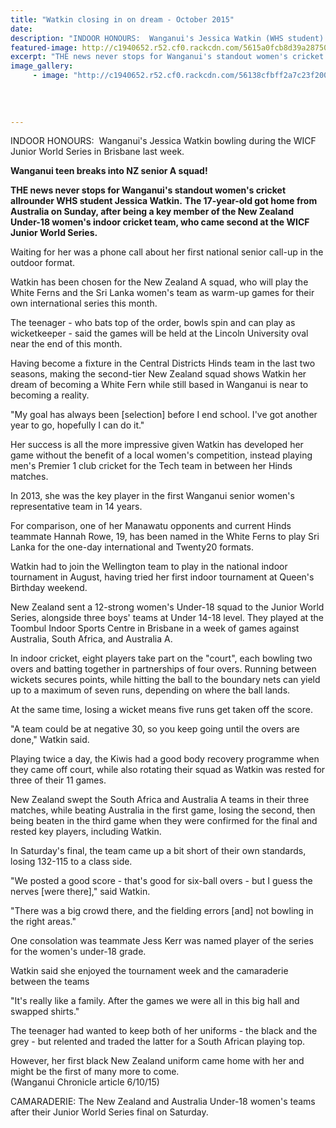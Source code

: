 ```yaml
---
title: "Watkin closing in on dream - October 2015"
date: 
description: "INDOOR HONOURS:  Wanganui's Jessica Watkin (WHS student) bowling during the WICF Junior World Series in Brisbane last week."
featured-image: http://c1940652.r52.cf0.rackcdn.com/5615a0fcb8d39a28750003b9/Jessica_Watkins_NZ_U18_Indoor_Cricket_2105_indiv_photo.jpg
excerpt: "THE news never stops for Wanganui's standout women's cricket allrounder WHS student Jessica Watkin. The 17-year-old got home from Australia on Sunday, after being a key member of the New Zealand Under-18 women's indoor cricket team, who came second at the WICF Junior World Series."
image_gallery:
     - image: "http://c1940652.r52.cf0.rackcdn.com/56138cfbff2a7c23f2000009/Jessica-Watkin-U18-NZ-Cricket-team-6.10.15.jpg"
    
    
    
    
---
```


<p>INDOOR HONOURS: &nbsp;Wanganui's Jessica Watkin bowling during the WICF Junior World Series in Brisbane last week.</p>
<p><strong>Wanganui teen breaks into NZ senior A squad!</strong></p>
<p><strong>THE news never stops for Wanganui's standout women's cricket allrounder WHS student Jessica Watkin.</strong> <strong>The 17-year-old got home from Australia on Sunday, after being a key member of the New Zealand Under-18 women's indoor cricket team, who came second at the WICF Junior World Series.</strong></p>
<p>Waiting for her was a phone call about her first national senior call-up in the outdoor format.</p>
<p>Watkin has been chosen for the New Zealand A squad, who will play the White Ferns and the Sri Lanka women's team as warm-up games for their own international series this month.</p>
<p>The teenager - who bats top of the order, bowls spin and can play as wicketkeeper - said the games will be held at the Lincoln University oval near the end of this month.</p>
<p>Having become a fixture in the Central Districts Hinds team in the last two seasons, making the second-tier New Zealand squad shows Watkin her dream of becoming a White Fern while still based in Wanganui is near to becoming a reality.</p>
<p>"My goal has always been [selection] before I end school. I've got another year to go, hopefully I can do it."</p>
<p>Her success is all the more impressive given Watkin has developed her game without the benefit of a local women's competition, instead playing men's Premier 1 club cricket for the Tech team in between her Hinds matches.</p>
<p>In 2013, she was the key player in the first Wanganui senior women's representative team in 14 years.</p>
<p>For comparison, one of her Manawatu opponents and current Hinds teammate Hannah Rowe, 19, has been named in the White Ferns to play Sri Lanka for the one-day international and Twenty20 formats.</p>
<p>Watkin had to join the Wellington team to play in the national indoor tournament in August, having tried her first indoor tournament at Queen's Birthday weekend.</p>
<p>New Zealand sent a 12-strong women's Under-18 squad to the Junior World Series, alongside three boys' teams at Under 14-18 level. They played at the Toombul Indoor Sports Centre in Brisbane in a week of games against Australia, South Africa, and Australia A.</p>
<p>In indoor cricket, eight players take part on the "court", each bowling two overs and batting together in partnerships of four overs. Running between wickets secures points, while hitting the ball to the boundary nets can yield up to a maximum of seven runs, depending on where the ball lands.</p>
<p>At the same time, losing a wicket means five runs get taken off the score.</p>
<p>"A team could be at negative 30, so you keep going until the overs are done," Watkin said.</p>
<p>Playing twice a day, the Kiwis had a good body recovery programme when they came off court, while also rotating their squad as Watkin was rested for three of their 11 games.</p>
<p>New Zealand swept the South Africa and Australia A teams in their three matches, while beating Australia in the first game, losing the second, then being beaten in the third game when they were confirmed for the final and rested key players, including Watkin.</p>
<p>In Saturday's final, the team came up a bit short of their own standards, losing 132-115 to a class side.</p>
<p>"We posted a good score - that's good for six-ball overs - but I guess the nerves [were there]," said Watkin.</p>
<p>"There was a big crowd there, and the fielding errors [and] not bowling in the right areas."</p>
<p>One consolation was teammate Jess Kerr was named player of the series for the women's under-18 grade.</p>
<p>Watkin said she enjoyed the tournament week and the camaraderie between the teams</p>
<p>"It's really like a family. After the games we were all in this big hall and swapped shirts."</p>
<p>The teenager had wanted to keep both of her uniforms - the black and the grey - but relented and traded the latter for a South African playing top.</p>
<p>However, her first black New Zealand uniform came home with her and might be the first of many more to come.<br /><span>(Wanganui Chronicle article 6/10/15)</span>&nbsp;</p>
<p><span>CAMARADERIE: The New Zealand and Australia Under-18 women's teams after their Junior World Series final on Saturday.</span>&nbsp;</p>

